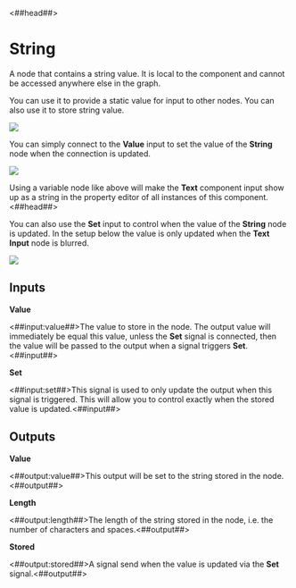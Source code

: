<##head##>

# String

A node that contains a string value. It is local to the component and cannot be accessed anywhere else in the graph.

You can use it to provide a static value for input to other nodes. You can also use it to store string value.

<div class="ndl-images">
    <img src="/guides/variables-and-objects/local-string.png" class="ndl-image large"></img>
</div>

You can simply connect to the **Value** input to set the value of the **String** node when the connection is updated.

<div class="ndl-images">
    <img src="/nodes/data/string/string-1.png" class="ndl-image large"></img>
</div>

Using a variable node like above will make the **Text** component input show up as a string in the property editor of all instances of this component.
<##head##>

You can also use the **Set** input to control when the value of the **String** node is updated. In the setup below the value is only updated when the **Text Input** node is blurred.

<div class="ndl-images">
    <img src="/nodes/data/string/string-2.png" class="ndl-image large"></img>
</div>

## Inputs

**Value**

<##input:value##>The value to store in the node. The output value will immediately be equal this value, unless the **Set** signal is connected, then the value will be passed to the output when a signal triggers **Set**. <##input##>

**Set**

<##input:set##>This signal is used to only update the output when this signal is triggered. This will allow you to control exactly when the stored value is updated.<##input##>

## Outputs

**Value**

<##output:value##>This output will be set to the string stored in the node.<##output##>

**Length**

<##output:length##>The length of the string stored in the node, i.e. the number of characters and spaces.<##output##>

**Stored**

<##output:stored##>A signal send when the value is updated via the **Set** signal.<##output##>
